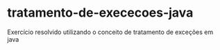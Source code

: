 # tratamento-de-exececoes-java
Exercício resolvido utilizando o conceito de tratamento de exceções em java
